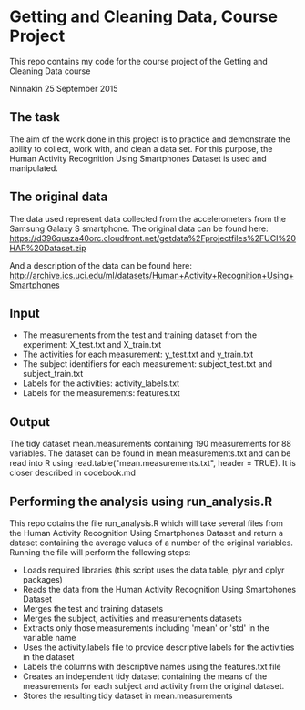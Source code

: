 # Getting and Cleaning Data, Course Project
This repo contains my code for the course project of the Getting and Cleaning Data course

Ninnakin 25 September 2015

## The task 
The aim of the work done in this project is to practice and demonstrate the ability to collect, work with, and clean a data set. For this purpose, the Human Activity Recognition Using Smartphones Dataset is used and manipulated.

## The original data 

The data used represent data collected from the accelerometers from the Samsung Galaxy S smartphone. The original data can be found here: https://d396qusza40orc.cloudfront.net/getdata%2Fprojectfiles%2FUCI%20HAR%20Dataset.zip

And a description of the data can be found here:  http://archive.ics.uci.edu/ml/datasets/Human+Activity+Recognition+Using+Smartphones

## Input 
- The measurements from the test and training dataset from the experiment:
X_test.txt and X_train.txt 
- The activities for each measurement:
y_test.txt and y_train.txt 
- The subject identifiers for each measurement:
subject_test.txt and subject_train.txt 
- Labels for the activities:
activity_labels.txt
- Labels for the measurements:
features.txt

## Output 
The tidy dataset mean.measurements containing 190 measurements for 88 variables. The dataset can be found in mean.measurements.txt and can be read into R using read.table("mean.measurements.txt", header = TRUE). It is closer described in codebook.md


## Performing the analysis using run_analysis.R
This repo cotains the file run_analysis.R which will take several files from the Human Activity Recognition Using Smartphones Dataset and return a dataset containing the average values of a number of the original variables. Running the file will perform the following steps: 

- Loads required libraries (this script uses the data.table, plyr and dplyr packages)
- Reads the data from the Human Activity Recognition Using Smartphones Dataset
- Merges the test and training datasets 
- Merges the subject, activities and measurements datasets 
- Extracts only those measurements including 'mean' or 'std' in the variable name  
- Uses the activity.labels file to provide descriptive labels for the activities in the dataset
- Labels the columns with descriptive names using the features.txt file
- Creates an independent tidy dataset containing the means of the measurements for each subject and activity from the original dataset. 
- Stores the resulting tidy dataset in mean.measurements 







